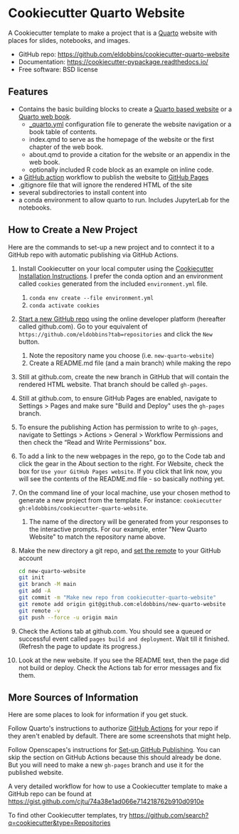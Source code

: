 # Cookiecutter Quarto Website

A Cookiecutter template to make a project that is a [Quarto](https://quarto.org/) website with places for slides, notebooks, and images.

- GitHub repo: https://github.com/eldobbins/cookiecutter-quarto-website
- Documentation: https://cookiecutter-pypackage.readthedocs.io/
- Free software: BSD license

## Features

- Contains the basic building blocks to create a [Quarto based website](https://quarto.org/docs/websites/) or a [Quarto web book](https://quarto.org/docs/reference/projects/books.html).
  - [_quarto.yml](https://quarto.org/docs/websites/website-navigation.html#top-navigation) configuration file to generate the website navigation or a book table of contents.
  - index.qmd to serve as the homepage of the website or the first chapter of the web book.
  - about.qmd to provide a citation for the website or an appendix in the web book.
  - optionally included R code block as an example on inline code.
- a [GitHub action](https://github.com/features/actions) workflow to publish the website to [GitHub Pages](https://pages.github.com/)
- .gitignore file that will ignore the rendered HTML of the site
- several subdirectories to install content into
- a conda environment to allow quarto to run.  Includes JupyterLab for the notebooks.

## How to Create a New Project

Here are the commands to set-up a new project and to conntect it to a GitHub repo with  automatic publishing via GitHub Actions.

1. Install Cookiecutter on your local computer using the [Cookiecutter Installation Instructions](https://cookiecutter.readthedocs.io/en/stable/installation.html). I prefer the conda option and an environment called `cookies` generated from the included `environment.yml` file.  
    1. `conda env create --file environment.yml`
    2. `conda activate cookies`  

2. [Start a new GitHub repo](https://docs.github.com/en/repositories/creating-and-managing-repositories/quickstart-for-repositories) using the online developer platform (hereafter called github.com). Go to your equivalent of `https://github.com/eldobbins?tab=repositories` and click the `New` button.
    1. Note the repository name you choose (i.e. `new-quarto-website`)
    2. Create a README.md file (and a main branch) while making the repo

3. Still at github.com, create the new branch in GitHub that will contain the rendered HTML website. That branch should be called `gh-pages`.

4. Still at github.com, to ensure GitHub Pages are enabled, navigate to Settings > Pages and make sure "Build and Deploy" uses the `gh-pages` branch.

5. To ensure the publishing Action has permission to write to `gh-pages`, navigate to Settings > Actions > General > Workflow Permissions and then check the “Read and Write Permissions” box.

6. To add a link to the new webpages in the repo, go to the Code tab and click the gear in the About section to the right. For Website, check the box for `Use your GitHub Pages website`.  If you click that link now, you will see the contents of the README.md file - so basically nothing yet.

7. On the command line of your local machine, use your chosen method to generate a new project from the template. For instance: `cookiecutter gh:eldobbins/cookiecutter-quarto-website`. 
    1. The name of the directory will be generated from your responses to the interactive prompts. For our example, enter "New Quarto Website" to match the repository name above.

8. Make the new directory a git repo, and [set the remote](https://docs.github.com/en/get-started/getting-started-with-git/managing-remote-repositories) to your GitHub account

    ``` bash
    cd new-quarto-website
    git init
    git branch -M main
    git add -A
    git commit -m "Make new repo from cookiecutter-quarto-website"
    git remote add origin git@github.com:eldobbins/new-quarto-website
    git remote -v
    git push --force -u origin main
    ```

9. Check the Actions tab at github.com. You should see a queued or successful event called `pages build and deployment`.  Wait till it finished. (Refresh the page to update its progress.)

10. Look at the new website. If you see the README text, then the page did not build or deploy. Check the Actions tab for error messages and fix them.

## More Sources of Information

Here are some places to look for information if you get stuck.

Follow Quarto's instructions to authorize [GitHub Actions](https://quarto.org/docs/manuscripts/publishing.html#authorize-github-actions) for your repo if they aren't enabled by default. There are some screenshots that might help.

Follow Openscapes's instructions for [Set-up GitHub Publishing](https://openscapes.github.io/quarto-website-tutorial/explore.html#setup-github-action). You can skip the section on GitHub Actions because this should already be done. But you will need to make a new `gh-pages` branch and use it for the published website.

A very detailed workflow for how to use a Cookiecutter template to make a GitHub repo can be found at https://gist.github.com/cjtu/74a38e1ad066e714218762b910d0910e

To find other Cookiecutter templates, try https://github.com/search?q=cookiecutter&type=Repositories
